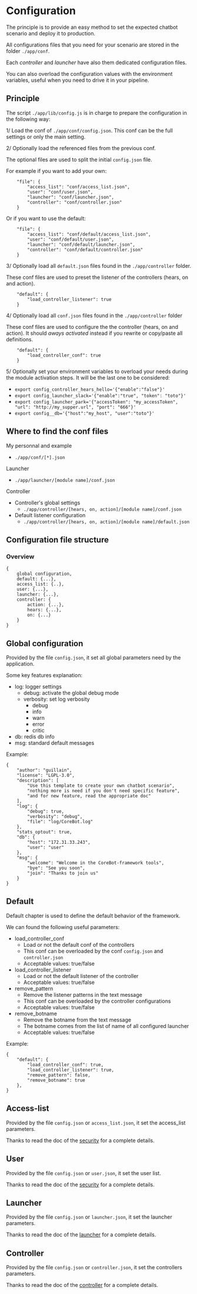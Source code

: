 # Configuration
The principle is to provide an easy method to set the expected 
chatbot scenario and deploy it to production.

All configurations files that you need for your scenario are stored in the folder `./app/conf`.

Each *controller* and *launcher* have also them dedicated configuration files.

You can also overload the configuration values with the environment variables, useful when you
need to drive it in your pipeline.


## Principle
The script `./app/lib/config.js` is in charge to prepare the configuration in the following way:

1/ Load the conf of `./app/conf/config.json`. 
This conf can be the full settings or only the main setting.  

2/ Optionally load the referenced files from the previous conf.

The optional files are used to split the initial `config.json` file.

For example if you want to add your own:
```
    "file": {
        "access_list": "conf/access_list.json",
        "user": "conf/user.json",
        "launcher": "conf/launcher.json",
        "controller": "conf/controller.json"
    }
``` 


Or if you want to use the default:
```
    "file": {
        "access_list": "conf/default/access_list.json",
        "user": "conf/default/user.json",
        "launcher": "conf/default/launcher.json",
        "controller": "conf/default/controller.json"
    }
``` 

3/ Optionally load all `default.json` files found in the `./app/controller` folder.

These conf files are used to preset the listener of the controllers (hears, on and action).
```
    "default": {
        "load_controller_listener": true
    }
```

4/ Optionally load all `conf.json` files found in the `./app/controller` folder

These conf files are used to configure the the controller (hears, on and action).
It should *aways activated* instead if you rewrite or copy/paste all definitions.
```
    "default": {
        "load_controller_conf": true
    }
```

5/ Optionally set your environment variables to overload your needs during the
module activation steps. It will be the last one to be considered:
* `export config_controller_hears_hello='{"enable":"false"}'`
* `export config_launcher_slack='{"enable":"true", "token": "toto"}'`
* `export config_launcher_park='{"accessToken": "my_accessToken", "url": "http://my_supper.url", "port": "666"}'`
* `export config__db='{"host":"my_host", "user":"toto"}'`

## Where to find the conf files
My personnal and example
- `./app/conf/[*].json`

Launcher
- `./app/launcher/[module name]/conf.json`

Controller

- Controller's global settings
  - `./app/controller/[hears, on, action]/[module name]/conf.json`
- Default listener configuration
  - `./app/controller/[hears, on, action]/[module name]/default.json`

## Configuration file structure
### Overview
```
{
    global configuration,
    default: {...},
    access_list: {..},
    user: {...},
    launcher: {...},
    controller: {
        action: {...},
        hears: {...},
        on: {...}
    }
}
```

## Global configuration
Provided by the file `config.json`, it set all global parameters need
by the application.

Some key features explanation:
- log: logger settings
    - debug: activate the global debug mode
    - verbosity: set log verbosity
        - debug
        - info
        - warn
        - error
        - critic
- db: redis db info
- msg: standard default messages

Example:
```
{
    "author": "guillain",
    "license": "LGPL-3.0",
    "description": [
        "Use this template to create your own chatbot scenario",
        "nothing more is need if you don't need specific feature",
        "and for new feature, read the appropriate doc"
    ],
    "log": {
        "debug": true,
        "verbosity": "debug",
        "file": "log/CoreBot.log"
    },
    "stats_optout": true,
    "db": {
        "host": "172.31.33.243",
        "user": "user"
    },
    "msg": {
        "welcome": "Welcome in the CoreBot-framework tools",
        "bye": "See you soon",
        "join": "Thanks to join us"
    }
}
```

## Default
Default chapter is used to define the default behavior of the framework.

We can found the following useful parameters:
- load_controller_conf
  - Load or not the default conf of the controllers 
  - This conf can be overloaded by the conf `config.json` and `controller.json`
  - Acceptable values: true/false
- load_controller_listener 
  - Load or not the default listener of the controller 
  - Acceptable values: true/false
- remove_pattern
  - Remove the listener patterns in the text message
  - This conf can be overloaded by the controller configurations 
  - Acceptable values: true/false 
- remove_botname 
  - Remove the botname from the text message
  - The botname comes from the list of name of all configured launcher
  - Acceptable values: true/false

Example:
```
{
    "default": {
        "load_controller_conf": true,
        "load_controller_listener": true,
        "remove_pattern": false,
        "remove_botname": true
    },
}
```

## Access-list
Provided by the file `config.json` or `access_list.json`, it set the
access_list parameters.

Thanks to read the doc of the [security](./doc/security.md) for a
complete details.

## User
Provided by the file `config.json` or `user.json`, it set the user list.

Thanks to read the doc of the [security](./doc/security.md) for a
complete details.

## Launcher
Provided by the file `config.json` or `launcher.json`, it set the
launcher parameters.

Thanks to read the doc of the [launcher](./doc/launcher.md) for a
complete details.

## Controller
Provided by the file `config.json` or `controller.json`, it set the
controllers parameters.

Thanks to read the doc of the [controller](./doc/controller.md) for a
complete details.


